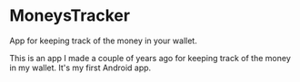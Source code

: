# MoneysTracker
App for keeping track of the money in your wallet.

This is an app I made a couple of years ago for keeping track of the money in my wallet. It's my first Android app.
